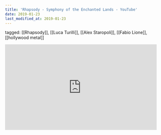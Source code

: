 ```yaml
---
title: 'Rhapsody - Symphony of the Enchanted Lands - YouTube'
date: 2019-01-23
last_modified_at: 2019-01-23
---
```

tagged: [[Rhapsody]], [[Luca Turilli]], [[Alex Staropoli]], [[Fabio Lione]], [[hollywood metal]]
<iframe allow="accelerometer; autoplay; clipboard-write; encrypted-media; gyroscope; picture-in-picture" allowfullscreen="" frameborder="0" height="281" id="youtube_iframe" src="https://www.youtube.com/embed/Q0UT_ybRzPk?feature=oembed&amp;enablejsapi=1&amp;origin=https://safe.txmblr.com&amp;wmode=opaque" width="500"></iframe>